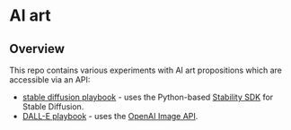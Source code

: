 # AI art

## Overview
This repo contains various experiments with AI art propositions which are accessible via an API:
* [stable diffusion playbook](stablediffusion_playbook.ipynb) - uses the Python-based [Stability SDK](https://github.com/Stability-AI/stability-sdk) for Stable Diffusion. 
* [DALL-E playbook](dall-e_playbook.ipynb) - uses the [OpenAI Image API](https://beta.openai.com/docs/guides/images/usage). 
